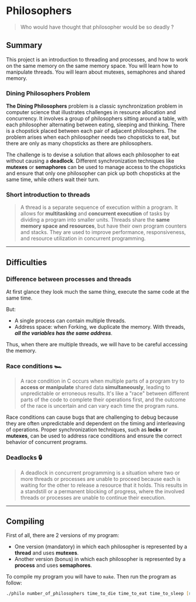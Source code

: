 # Philosophers

> Who would have thought that philosopher would be so deadly ?

## Summary

This project is an introduction to threading and processes, and how to work on the same memory
on the same memory space.
You will learn how to manipulate threads.
You will learn about mutexes, semaphores and shared memory.

### Dining Philosophers Problem
**The Dining Philosophers** problem is a classic synchronization problem in computer science that illustrates challenges in resource allocation and concurrency. It involves a group of philosophers sitting around a table, with each philosopher alternating between eating, sleeping and thinking. There is a chopstick placed between each pair of adjacent philosophers. The problem arises when each philosopher needs two chopsticks to eat, but there are only as many chopsticks as there are philosophers.

The challenge is to devise a solution that allows each philosopher to eat without causing a **deadlock**. Different synchronization techniques like **mutexes** or **semaphores** can be used to manage access to the chopsticks and ensure that only one philosopher can pick up both chopsticks at the same time, while others wait their turn.

### Short introduction to threads
> A thread is a separate sequence of execution within a program. It allows for **multitasking** and **concurrent execution** of tasks by dividing a program into smaller units. Threads share the **same memory space and resources**, but have their own program counters and stacks. They are used to improve performance, responsiveness, and resource utilization in concurrent programming.

***
## Difficulties
### Difference between processes and threads

At first glance they look much the same thing, execute the same code at the same time.

But:
- A single process can contain multiple threads.
- Address space: when Forking, we duplicate the memory. With threads, ***all the variables has the same address***.

Thus, when there are multiple threads, we will have to be careful accessing the memory.

### Race conditions 🏎

> A race condition in C occurs when multiple parts of a program try to **access or manipulate** shared data **simultaneously**, leading to unpredictable or erroneous results. It's like a "race" between different parts of the code to complete their operations first, and the outcome of the race is uncertain and can vary each time the program runs.

Race conditions can cause bugs that are challenging to debug because they are often unpredictable and dependent on the timing and interleaving of operations. Proper synchronization techniques, such as **locks** or **mutexes**, can be used to address race conditions and ensure the correct behavior of concurrent programs.

### Deadlocks 🔒

> A deadlock in concurrent programming is a situation where two or more threads or processes are unable to proceed because each is waiting for the other to release a resource that it holds. This results in a standstill or a permanent blocking of progress, where the involved threads or processes are unable to continue their execution.

***
## Compiling

First of all, there are 2 versions of my program:
* One version (mandatory) in which each philosopher is represented by a **thread** and uses **mutexes**.
* Another version (bonus) in which each philosopher is represented by a **process** and uses **semaphores**.

To compile my program you will have to `make`. Then run the program as follow:
```zsh
./philo number_of_philosophers time_to_die time_to_eat time_to_sleep [number_of_times_each_philosopher_must_eat]
```
